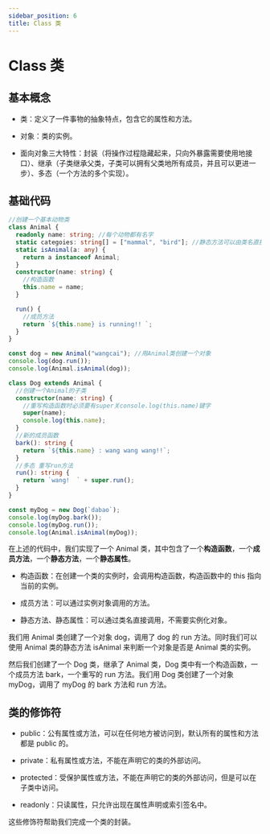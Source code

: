 ```yaml
---
sidebar_position: 6
title: Class 类
---
```


# Class 类

## 基本概念

- 类：定义了一件事物的抽象特点，包含它的属性和方法。

- 对象：类的实例。

- 面向对象三大特性：封装（将操作过程隐藏起来，只向外暴露需要使用地接口）、继承（子类继承父类，子类可以拥有父类地所有成员，并且可以更进一步）、多态（一个方法的多个实现）。

## 基础代码

```ts
//创建一个基本动物类
class Animal {
  readonly name: string; //每个动物都有名字
  static categoies: string[] = ["mammal", "bird"]; //静态方法可以由类名直接调用，这意味着静态方法一般与不受其实例化对象影响
  static isAnimal(a: any) {
    return a instanceof Animal;
  }
  constructor(name: string) {
    //构造函数
    this.name = name;
  }

  run() {
    //成员方法
    return `${this.name} is running!! `;
  }
}

const dog = new Animal("wangcai"); //用Animal类创建一个对象
console.log(dog.run());
console.log(Animal.isAnimal(dog));

class Dog extends Animal {
  //创建一个Animal的子类
  constructor(name: string) {
    //重写构造函数时必须要有super关console.log(this.name)键字
    super(name);
    console.log(this.name);
  }
  //新的成员函数
  bark(): string {
    return `${this.name} : wang wang wang!!`;
  }
  //多态 重写run方法
  run(): string {
    return `wang!  ` + super.run();
  }
}

const myDog = new Dog(`dabao`);
console.log(myDog.bark());
console.log(myDog.run());
console.log(Animal.isAnimal(myDog));
```

在上述的代码中，我们实现了一个 Animal 类，其中包含了一个**构造函数**，一个**成员方法**，一个**静态方法**，一个**静态属性**。

- 构造函数：在创建一个类的实例时，会调用构造函数，构造函数中的 this 指向当前的实例。

- 成员方法：可以通过实例对象调用的方法。

- 静态方法、静态属性：可以通过类名直接调用，不需要实例化对象。

我们用 Animal 类创建了一个对象 dog，调用了 dog 的 run 方法。同时我们可以使用 Animal 类的静态方法 isAnimal 来判断一个对象是否是 Animal 类的实例。

然后我们创建了一个 Dog 类，继承了 Animal 类，Dog 类中有一个构造函数，一个成员方法 bark，一个重写的 run 方法。我们用 Dog 类创建了一个对象 myDog，调用了 myDog 的 bark 方法和 run 方法。

## 类的修饰符

- public：公有属性或方法，可以在任何地方被访问到，默认所有的属性和方法都是 public 的。

- private：私有属性或方法，不能在声明它的类的外部访问。

- protected：受保护属性或方法，不能在声明它的类的外部访问，但是可以在子类中访问。

- readonly：只读属性，只允许出现在属性声明或索引签名中。

这些修饰符帮助我们完成一个类的封装。
